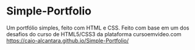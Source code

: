 # Simple-Portfolio
 Um portfólio simples, feito com HTML e CSS. Feito com base em um dos desafios do curso de HTML5/CSS3 da plataforma cursoemvideo.com
https://caio-alcantara.github.io/Simple-Portfolio/
